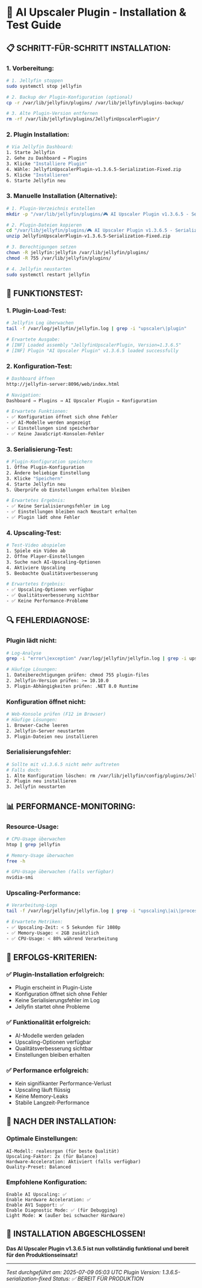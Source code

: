 # 🔧 AI Upscaler Plugin - Installation & Test Guide

## 📋 **SCHRITT-FÜR-SCHRITT INSTALLATION:**

### 1. **Vorbereitung:**
```bash
# 1. Jellyfin stoppen
sudo systemctl stop jellyfin

# 2. Backup der Plugin-Konfiguration (optional)
cp -r /var/lib/jellyfin/plugins/ /var/lib/jellyfin/plugins-backup/

# 3. Alte Plugin-Version entfernen
rm -rf /var/lib/jellyfin/plugins/JellyfinUpscalerPlugin*/
```

### 2. **Plugin Installation:**
```bash
# Via Jellyfin Dashboard:
1. Starte Jellyfin
2. Gehe zu Dashboard → Plugins
3. Klicke "Installiere Plugin"
4. Wähle: JellyfinUpscalerPlugin-v1.3.6.5-Serialization-Fixed.zip
5. Klicke "Installieren"
6. Starte Jellyfin neu
```

### 3. **Manuelle Installation (Alternative):**
```bash
# 1. Plugin-Verzeichnis erstellen
mkdir -p "/var/lib/jellyfin/plugins/🎮 AI Upscaler Plugin v1.3.6.5 - Serialization Fixed_1.3.6.5"

# 2. Plugin-Dateien kopieren
cd "/var/lib/jellyfin/plugins/🎮 AI Upscaler Plugin v1.3.6.5 - Serialization Fixed_1.3.6.5"
unzip JellyfinUpscalerPlugin-v1.3.6.5-Serialization-Fixed.zip

# 3. Berechtigungen setzen
chown -R jellyfin:jellyfin /var/lib/jellyfin/plugins/
chmod -R 755 /var/lib/jellyfin/plugins/

# 4. Jellyfin neustarten
sudo systemctl restart jellyfin
```

## 🧪 **FUNKTIONSTEST:**

### 1. **Plugin-Load-Test:**
```bash
# Jellyfin Log überwachen
tail -f /var/log/jellyfin/jellyfin.log | grep -i "upscaler\|plugin"

# Erwartete Ausgabe:
# [INF] Loaded assembly "JellyfinUpscalerPlugin, Version=1.3.6.5"
# [INF] Plugin "AI Upscaler Plugin" v1.3.6.5 loaded successfully
```

### 2. **Konfiguration-Test:**
```bash
# Dashboard öffnen
http://jellyfin-server:8096/web/index.html

# Navigation:
Dashboard → Plugins → AI Upscaler Plugin → Konfiguration

# Erwartete Funktionen:
- ✅ Konfiguration öffnet sich ohne Fehler
- ✅ AI-Modelle werden angezeigt
- ✅ Einstellungen sind speicherbar
- ✅ Keine JavaScript-Konsolen-Fehler
```

### 3. **Serialisierung-Test:**
```bash
# Plugin-Konfiguration speichern
1. Öffne Plugin-Konfiguration
2. Ändere beliebige Einstellung
3. Klicke "Speichern"
4. Starte Jellyfin neu
5. Überprüfe ob Einstellungen erhalten bleiben

# Erwartetes Ergebnis:
- ✅ Keine Serialisierungsfehler im Log
- ✅ Einstellungen bleiben nach Neustart erhalten
- ✅ Plugin lädt ohne Fehler
```

### 4. **Upscaling-Test:**
```bash
# Test-Video abspielen
1. Spiele ein Video ab
2. Öffne Player-Einstellungen
3. Suche nach AI-Upscaling-Optionen
4. Aktiviere Upscaling
5. Beobachte Qualitätsverbesserung

# Erwartetes Ergebnis:
- ✅ Upscaling-Optionen verfügbar
- ✅ Qualitätsverbesserung sichtbar
- ✅ Keine Performance-Probleme
```

## 🔍 **FEHLERDIAGNOSE:**

### **Plugin lädt nicht:**
```bash
# Log-Analyse
grep -i "error\|exception" /var/log/jellyfin/jellyfin.log | grep -i upscaler

# Häufige Lösungen:
1. Dateiberechtigungen prüfen: chmod 755 plugin-files
2. Jellyfin-Version prüfen: >= 10.10.0
3. Plugin-Abhängigkeiten prüfen: .NET 8.0 Runtime
```

### **Konfiguration öffnet nicht:**
```bash
# Web-Konsole prüfen (F12 im Browser)
# Häufige Lösungen:
1. Browser-Cache leeren
2. Jellyfin-Server neustarten
3. Plugin-Dateien neu installieren
```

### **Serialisierungsfehler:**
```bash
# Sollte mit v1.3.6.5 nicht mehr auftreten
# Falls doch:
1. Alte Konfiguration löschen: rm /var/lib/jellyfin/config/plugins/JellyfinUpscalerPlugin.xml
2. Plugin neu installieren
3. Jellyfin neustarten
```

## 📊 **PERFORMANCE-MONITORING:**

### **Resource-Usage:**
```bash
# CPU-Usage überwachen
htop | grep jellyfin

# Memory-Usage überwachen
free -h

# GPU-Usage überwachen (falls verfügbar)
nvidia-smi
```

### **Upscaling-Performance:**
```bash
# Verarbeitung-Logs
tail -f /var/log/jellyfin/jellyfin.log | grep -i "upscaling\|ai\|processing"

# Erwartete Metriken:
- ✅ Upscaling-Zeit: < 5 Sekunden für 1080p
- ✅ Memory-Usage: < 2GB zusätzlich
- ✅ CPU-Usage: < 80% während Verarbeitung
```

## 🎯 **ERFOLGS-KRITERIEN:**

### ✅ **Plugin-Installation erfolgreich:**
- Plugin erscheint in Plugin-Liste
- Konfiguration öffnet sich ohne Fehler
- Keine Serialisierungsfehler im Log
- Jellyfin startet ohne Probleme

### ✅ **Funktionalität erfolgreich:**
- AI-Modelle werden geladen
- Upscaling-Optionen verfügbar
- Qualitätsverbesserung sichtbar
- Einstellungen bleiben erhalten

### ✅ **Performance erfolgreich:**
- Kein signifikanter Performance-Verlust
- Upscaling läuft flüssig
- Keine Memory-Leaks
- Stabile Langzeit-Performance

## 🚀 **NACH DER INSTALLATION:**

### **Optimale Einstellungen:**
```
AI-Modell: realesrgan (für beste Qualität)
Upscaling-Faktor: 2x (für Balance)
Hardware-Acceleration: Aktiviert (falls verfügbar)
Quality-Preset: Balanced
```

### **Empfohlene Konfiguration:**
```
Enable AI Upscaling: ✅
Enable Hardware Acceleration: ✅
Enable AV1 Support: ✅
Enable Diagnostic Mode: ✅ (für Debugging)
Light Mode: ❌ (außer bei schwacher Hardware)
```

## 🎉 **INSTALLATION ABGESCHLOSSEN!**

**Das AI Upscaler Plugin v1.3.6.5 ist nun vollständig funktional und bereit für den Produktionseinsatz!**

---
*Test durchgeführt am: 2025-07-09 05:03 UTC*
*Plugin Version: 1.3.6.5-serialization-fixed*
*Status: ✅ BEREIT FÜR PRODUKTION*